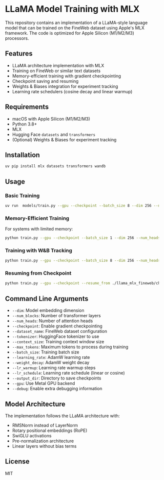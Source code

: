 # LLaMA Model Training with MLX

This repository contains an implementation of a LLaMA-style language model that can be trained on the FineWeb dataset using Apple's MLX framework. The code is optimized for Apple Silicon (M1/M2/M3) processors.

## Features

- LLaMA architecture implementation with MLX
- Training on FineWeb or similar text datasets
- Memory-efficient training with gradient checkpointing
- Checkpoint saving and resuming
- Weights & Biases integration for experiment tracking
- Learning rate schedulers (cosine decay and linear warmup)

## Requirements

- macOS with Apple Silicon (M1/M2/M3)
- Python 3.8+
- MLX
- Hugging Face `datasets` and `transformers`
- (Optional) Weights & Biases for experiment tracking

## Installation

```bash
uv pip install mlx datasets transformers wandb
```

## Usage

### Basic Training

```bash
uv run  models/train.py --gpu --checkpoint --batch_size 8 --dim 256 --num_heads 4 --num_blocks 4
```

### Memory-Efficient Training

For systems with limited memory:

```bash
python train.py --gpu --checkpoint --batch_size 1 --dim 256 --num_heads 4 --num_blocks 4 --context_size 128
```

### Training with W&B Tracking

```bash
python train.py --gpu --checkpoint --batch_size 8 --dim 256 --num_heads 4 --num_blocks 4 --use_wandb
```

### Resuming from Checkpoint

```bash
python train.py --gpu --checkpoint --resume_from ./llama_mlx_fineweb/checkpoint-1000
```

## Command Line Arguments

- `--dim`: Model embedding dimension
- `--num_blocks`: Number of transformer layers
- `--num_heads`: Number of attention heads
- `--checkpoint`: Enable gradient checkpointing
- `--dataset_name`: FineWeb dataset configuration
- `--tokenizer`: HuggingFace tokenizer to use
- `--context_size`: Training context window size
- `--max_tokens`: Maximum tokens to process during training
- `--batch_size`: Training batch size
- `--learning_rate`: AdamW learning rate
- `--weight_decay`: AdamW weight decay
- `--lr_warmup`: Learning rate warmup steps
- `--lr_schedule`: Learning rate schedule (linear or cosine)
- `--output_dir`: Directory to save checkpoints
- `--gpu`: Use Metal GPU backend
- `--debug`: Enable extra debugging information

## Model Architecture

The implementation follows the LLaMA architecture with:
- RMSNorm instead of LayerNorm
- Rotary positional embeddings (RoPE)
- SwiGLU activations
- Pre-normalization architecture
- Linear layers without bias terms

## License

MIT

